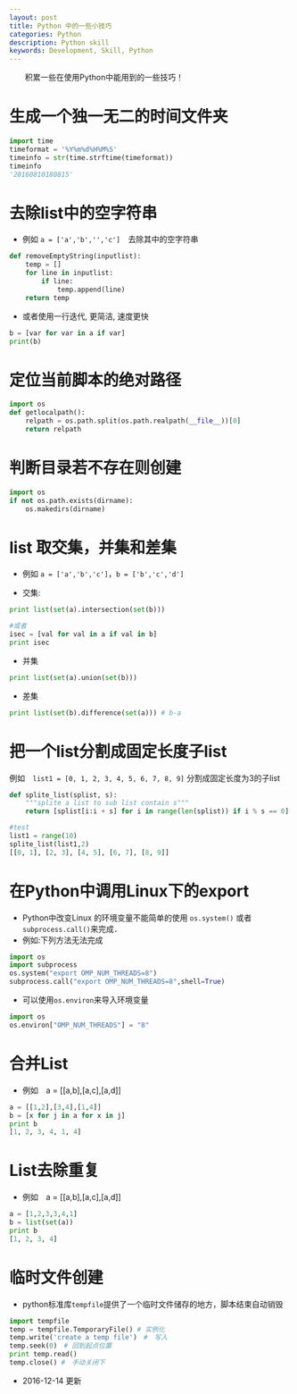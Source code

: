 ```yaml
---
layout: post
title: Python 中的一些小技巧
categories: Python
description: Python skill
keywords: Development, Skill, Python
---
```


　　积累一些在使用Python中能用到的一些技巧！


# 生成一个独一无二的时间文件夹

```python
import time
timeformat = '%Y%m%d%H%M%S'
timeinfo = str(time.strftime(timeformat))
timeinfo
'20160810180815'
```

# 去除list中的空字符串

* 例如 `a = ['a','b','','c']`　去除其中的空字符串

```python
def removeEmptyString(inputlist):
    temp = []
    for line in inputlist:
        if line:
            temp.append(line)
    return temp
```

* 或者使用一行迭代, 更简洁, 速度更快

```python
b = [var for var in a if var]
print(b)
```


# 定位当前脚本的绝对路径

```python
import os
def getlocalpath():
    relpath = os.path.split(os.path.realpath(__file__))[0]
    return relpath
```

# 判断目录若不存在则创建

```python
import os
if not os.path.exists(dirname):
    os.makedirs(dirname)
```

# list 取交集，并集和差集

* 例如 `a = ['a','b','c']`，`b = ['b','c','d']`

* 交集:

```python
print list(set(a).intersection(set(b)))

#或者
isec = [val for val in a if val in b]
print isec

```

* 并集

```python
print list(set(a).union(set(b)))
```

* 差集

```python
print list(set(b).difference(set(a))) # b-a

```


# 把一个list分割成固定长度子list

例如　`list1 = [0, 1, 2, 3, 4, 5, 6, 7, 8, 9]` 分割成固定长度为3的子list

```python
def splite_list(splist, s):
    """splite a list to sub list contain s"""
    return [splist[i:i + s] for i in range(len(splist)) if i % s == 0]

#test
list1 = range(10)
splite_list(list1,2)
[[0, 1], [2, 3], [4, 5], [6, 7], [8, 9]]
```

# 在Python中调用Linux下的export

* Python中改变Linux 的环境变量不能简单的使用 `os.system()` 或者 `subprocess.call()`来完成．
* 例如:下列方法无法完成

```python
import os
import subprocess
os.system("export OMP_NUM_THREADS=8")
subprocess.call("export OMP_NUM_THREADS=8",shell=True)

```

* 可以使用`os.environ`来导入环境变量

```python
import os
os.environ["OMP_NUM_THREADS"] = "8"

```

# 合并List

* 例如　a = [[a,b],[a,c],[a,d]]

```python
a = [[1,2],[3,4],[1,4]]
b = [x for j in a for x in j]
print b
[1, 2, 3, 4, 1, 4]
```

# List去除重复

* 例如　a = [[a,b],[a,c],[a,d]]

```python
a = [1,2,3,3,4,1]
b = list(set(a))
print b
[1, 2, 3, 4]
```

# 临时文件创建

* python标准库``tempfile``提供了一个临时文件储存的地方，脚本结束自动销毁

```python
import tempfile
temp = tempfile.TemporaryFile() # 实例化
temp.write('create a temp file')　#　写入
temp.seek(0)　# 回到起点位置
print temp.read()
temp.close() #　手动关闭下
```


* 2016-12-14 更新